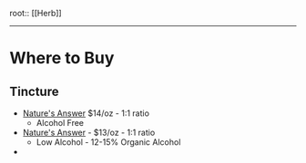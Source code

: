 root:: [[Herb]]

---


# Where to Buy

## Tincture
- [Nature's Answer](https://www.naturesanswer.com/product/black-walnut-hulls-alcohol-free-1oz/) $14/oz - 1:1 ratio
	- Alcohol Free
- [Nature's Answer](https://www.naturesanswer.com/product/black-walnut-extract/) - $13/oz - 1:1 ratio
	- Low Alcohol - 12-15% Organic Alcohol
- 